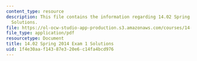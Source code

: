 ```yaml
---
content_type: resource
description: This file contains the information regarding 14.02 Spring 2014 Exam 1
  Solutions.
file: https://ol-ocw-studio-app-production.s3.amazonaws.com/courses/14-02-principles-of-macroeconomics-spring-2014/1f4e30aaf14387e320e6c14fa4bcd976_MIT14_02S14_Exam1_S12_Sol.pdf
file_type: application/pdf
resourcetype: Document
title: 14.02 Spring 2014 Exam 1 Solutions
uid: 1f4e30aa-f143-87e3-20e6-c14fa4bcd976
---
```


